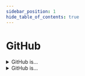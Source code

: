 ```yaml
---
sidebar_position: 1
hide_table_of_contents: true
---
```


# GitHub

<details>
<summary>GitHub is...</summary>
A code hosting site

</details>
<details>
<summary>GitHub is...</summary>
A notebook

</details>
